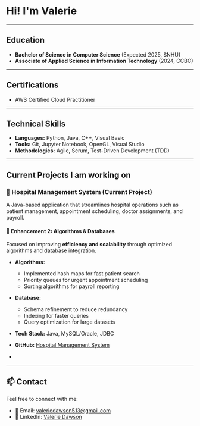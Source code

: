#  Hi! I'm Valerie  

---

## Education
- **Bachelor of Science in Computer Science** (Expected 2025, SNHU)  
- **Associate of Applied Science in Information Technology** (2024, CCBC)  

---

## Certifications
- AWS Certified Cloud Practitioner  

---

## Technical Skills
- **Languages:** Python, Java, C++, Visual Basic  
- **Tools:** Git, Jupyter Notebook, OpenGL, Visual Studio  
- **Methodologies:** Agile, Scrum, Test-Driven Development (TDD)  

---

## Current Projects I am working on  

### 🏥 Hospital Management System (Current Project)  
A Java-based application that streamlines hospital operations such as patient management, appointment scheduling, doctor assignments, and payroll.  

#### 🔹 Enhancement 2: Algorithms & Databases  
Focused on improving **efficiency and scalability** through optimized algorithms and database integration.  

- **Algorithms:**  
  - Implemented hash maps for fast patient search  
  - Priority queues for urgent appointment scheduling  
  - Sorting algorithms for payroll reporting  

- **Database:**  
  - Schema refinement to reduce redundancy  
  - Indexing for faster queries  
  - Query optimization for large datasets  

- **Tech Stack:** Java, MySQL/Oracle, JDBC  

- **GitHub:** [Hospital Management System](https://github.com/Rubysage20/HospitalManagementSystem.git)  

- 

---

## 📫 Contact

Feel free to connect with me:

- 📧 Email: valeriedawson513@gmail.com
- 💼 LinkedIn: [Valerie Dawson](https://www.linkedin.com/in/valerie-dawson-929413252/)


<!---
Rubysage20/Rubysage20 is a ✨ special ✨ repository because its `README.md` (this file) appears on your GitHub profile.
You can click the Preview link to take a look at your changes.
--->

